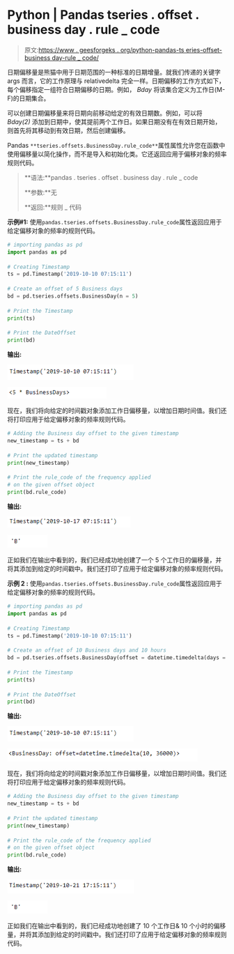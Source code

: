 # Python | Pandas tseries . offset . business day . rule _ code

> 原文:[https://www . geesforgeks . org/python-pandas-ts eries-offset-business day-rule _ code/](https://www.geeksforgeeks.org/python-pandas-tseries-offsets-businessday-rule_code/)

日期偏移量是熊猫中用于日期范围的一种标准的日期增量。就我们传递的关键字 args 而言，它的工作原理与 relativedelta 完全一样。日期偏移的工作方式如下，每个偏移指定一组符合日期偏移的日期。例如， *Bday* 将该集合定义为工作日(M-F)的日期集合。

可以创建日期偏移量来将日期向前移动给定的有效日期数。例如，可以将 *Bday(2)* 添加到日期中，使其提前两个工作日。如果日期没有在有效日期开始，则首先将其移动到有效日期，然后创建偏移。

Pandas `**tseries.offsets.BusinessDay.rule_code**`属性属性允许您在函数中使用偏移量以简化操作，而不是导入和初始化类。它还返回应用于偏移对象的频率规则代码。

> **语法:**pandas . tseries . offset . business day . rule _ code
> 
> **参数:**无
> 
> **返回:**规则 _ 代码

**示例#1:** 使用`pandas.tseries.offsets.BusinessDay.rule_code`属性返回应用于给定偏移对象的频率的规则代码。

```py
# importing pandas as pd
import pandas as pd

# Creating Timestamp
ts = pd.Timestamp('2019-10-10 07:15:11')

# Create an offset of 5 Business days
bd = pd.tseries.offsets.BusinessDay(n = 5)

# Print the Timestamp
print(ts)

# Print the DateOffset
print(bd)
```

**输出:**

![](img/31fa9e80203f8bb21b39d4385472bd28.png)

![](img/1d1737a5d0b06b452ab379d87f50258d.png)

现在，我们将向给定的时间戳对象添加工作日偏移量，以增加日期时间值。我们还将打印应用于给定偏移对象的频率规则代码。

```py
# Adding the Business day offset to the given timestamp
new_timestamp = ts + bd

# Print the updated timestamp
print(new_timestamp)

# Print the rule_code of the frequency applied 
# on the given offset object
print(bd.rule_code)
```

**输出:**

![](img/d10efe783a87515533a70042bbdd85cc.png)

![](img/9be8f2db57d7ef80a46401e68f5923c0.png)

正如我们在输出中看到的，我们已经成功地创建了一个 5 个工作日的偏移量，并将其添加到给定的时间戳中。我们还打印了应用于给定偏移对象的频率规则代码。

**示例 2 :** 使用`pandas.tseries.offsets.BusinessDay.rule_code`属性返回应用于给定偏移对象的频率的规则代码。

```py
# importing pandas as pd
import pandas as pd

# Creating Timestamp
ts = pd.Timestamp('2019-10-10 07:15:11')

# Create an offset of 10 Business days and 10 hours
bd = pd.tseries.offsets.BusinessDay(offset = datetime.timedelta(days = 10, hours = 10))

# Print the Timestamp
print(ts)

# Print the DateOffset
print(bd)
```

**输出:**

![](img/31fa9e80203f8bb21b39d4385472bd28.png)

![](img/3ddc56673632c0084372bea2f71ab964.png)

现在，我们将向给定的时间戳对象添加工作日偏移量，以增加日期时间值。我们还将打印应用于给定偏移对象的频率规则代码。

```py
# Adding the Business day offset to the given timestamp
new_timestamp = ts + bd

# Print the updated timestamp
print(new_timestamp)

# Print the rule_code of the frequency applied 
# on the given offset object
print(bd.rule_code)
```

**输出:**

![](img/28a71a7149304daec7031eb0c4d37537.png)

![](img/9be8f2db57d7ef80a46401e68f5923c0.png)

正如我们在输出中看到的，我们已经成功地创建了 10 个工作日& 10 个小时的偏移量，并将其添加到给定的时间戳中。我们还打印了应用于给定偏移对象的频率规则代码。